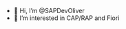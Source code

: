 - 👋 Hi, I’m @SAPDevOliver
- 👀 I’m interested in CAP/RAP and Fiori

<!---
SAPDevOliver/SAPDevOliver is a ✨ special ✨ repository because its `README.md` (this file) appears on your GitHub profile.
You can click the Preview link to take a look at your changes.
--->
